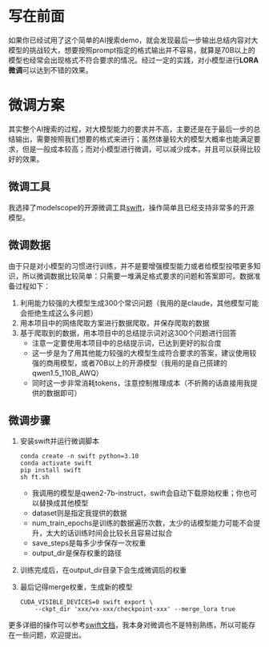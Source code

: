 # 写在前面
如果你已经试用了这个简单的AI搜索demo，就会发现最后一步输出总结内容对大模型的挑战较大，想要按照prompt指定的格式输出并不容易，就算是70B以上的模型也经常会出现格式不符合要求的情况。经过一定的实践，对小模型进行**LORA微调**可以达到不错的效果。

# 微调方案
其实整个AI搜索的过程，对大模型能力的要求并不高，主要还是在于最后一步的总结输出，需要按照我们想要的格式来进行；虽然体量较大的模型大概率也能满足要求，但是一般成本较高；而对小模型进行微调，可以减少成本，并且可以获得比较好的效果。
## 微调工具
我选择了modelscope的开源微调工具[swift](https://github.com/modelscope/swift)，操作简单且已经支持非常多的开源模型。

## 微调数据
由于只是对小模型的习惯进行训练，并不是要增强模型能力或者给模型投喂更多知识，所以微调数据比较简单：只需要一堆满足格式要求的问题和答案即可。数据准备过程如下：
1. 利用能力较强的大模型生成300个常识问题（我用的是claude，其他模型可能会拒绝生成这么多问题）
2. 用本项目中的网络爬取方案进行数据爬取，并保存爬取的数据
3. 基于爬取到的数据，用本项目中的总结提示词对这300个问题进行回答
    - 注意一定要使用本项目中的总结提示词，已达到更好的拟合度
    - 这一步是为了用其他能力较强的大模型生成符合要求的答案，建议使用较强的商用模型，或者70B以上的开源模型（我用的是自己搭建的qwen1.5_110B_AWQ）
    - 同时这一步非常消耗tokens，注意控制推理成本（不折腾的话直接用我提供的数据即可）

## 微调步骤
1. 安装swift并运行微调脚本
    ```
    conda create -n swift python=3.10
    conda activate swift
    pip install swift
    sh ft.sh
    ```

    - 我调用的模型是qwen2-7b-instruct，swift会自动下载原始权重；你也可以替换成其他模型
    - dataset则是指定我提供的数据
    - num_train_epochs是训练的数据遍历次数，太少的话模型能力可能不会提升，太大的话训练时间会比较长且容易过拟合
    - save_steps是每多少步保存一次权重
    - output_dir是保存权重的路径
2. 训练完成后，在output_dir目录下会生成微调后的权重
3. 最后记得merge权重，生成新的模型
    ```
    CUDA_VISIBLE_DEVICES=0 swift export \
        --ckpt_dir 'xxx/vx-xxx/checkpoint-xxx' --merge_lora true
    ```
更多详细的操作可以参考[swift文档](https://swift.readthedocs.io/zh-cn/latest/index.html)，我本身对微调也不是特别熟练，所以可能存在一些问题，欢迎提出。

